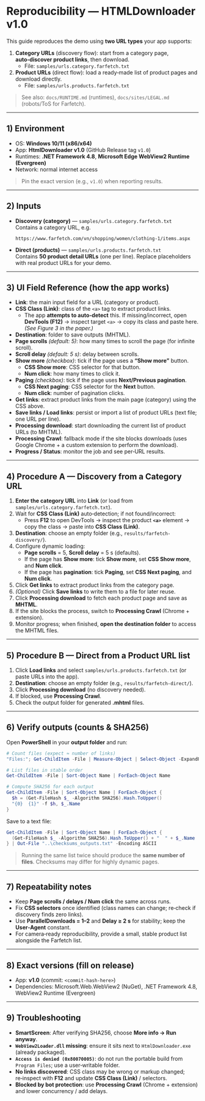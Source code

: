 # Reproducibility — HTMLDownloader v1.0

This guide reproduces the demo using **two URL types** your app supports:
1) **Category URLs** (discovery flow): start from a category page, **auto‑discover product links**, then download.
   - File: `samples/urls.category.farfetch.txt`
2) **Product URLs** (direct flow): load a ready‑made list of product pages and download directly.
   - File: `samples/urls.products.farfetch.txt`

> See also: `docs/RUNTIME.md` (runtimes), `docs/sites/LEGAL.md` (robots/ToS for Farfetch).

---

## 1) Environment

- OS: **Windows 10/11 (x86/x64)**
- App: **HtmlDownloader v1.0** (GitHub Release tag `v1.0`)
- Runtimes: **.NET Framework 4.8**, **Microsoft Edge WebView2 Runtime (Evergreen)**
- Network: normal internet access

> Pin the exact version (e.g., `v1.0`) when reporting results.

---

## 2) Inputs

- **Discovery (category)** — `samples/urls.category.farfetch.txt`  
  Contains a category URL, e.g.
  ```text
  https://www.farfetch.com/vn/shopping/women/clothing-1/items.aspx
  ```

- **Direct (products)** — `samples/urls.products.farfetch.txt`  
  Contains **50 product detail URLs** (one per line). Replace placeholders with real product URLs for your demo.

---

## 3) UI Field Reference (how the app works)

- **Link**: the main input field for a URL (category or product).  
- **CSS Class (Link)**: class of the `<a>` tag to extract product links.  
  - The app **attempts to auto‑detect** this. If missing/incorrect, open **DevTools (F12)** → inspect target `<a>` → copy its class and paste here. *(See Figure 3 in the paper.)*
- **Destination**: folder to save outputs (MHTML).  
- **Page scrolls** *(default: 5)*: how many times to scroll the page (for infinite scroll).  
- **Scroll delay** *(default: 5 s)*: delay between scrolls.  
- **Show more** *(checkbox)*: tick if the page uses a **“Show more”** button.  
  - **CSS Show more**: CSS selector for that button.  
  - **Num click**: how many times to click it.  
- **Paging** *(checkbox)*: tick if the page uses **Next/Previous pagination**.  
  - **CSS Next paging**: CSS selector for the **Next** button.  
  - **Num click**: number of pagination clicks.  
- **Get links**: extract product links from the main page (category) using the CSS above.  
- **Save links / Load links**: persist or import a list of product URLs (text file; one URL per line).  
- **Processing download**: start downloading the current list of product URLs (to MHTML).  
- **Processing Crawl**: fallback mode if the site blocks downloads (uses Google Chrome + a custom extension to perform the download).  
- **Progress / Status**: monitor the job and see per‑URL results.

---

## 4) Procedure A — Discovery from a **Category URL**

1. **Enter the category URL** into **Link** (or load from `samples/urls.category.farfetch.txt`).  
2. Wait for **CSS Class (Link)** auto‑detection; if not found/incorrect:  
   - Press **F12** to open DevTools → inspect the product **`<a>`** element → copy the class → paste into **CSS Class (Link)**.  
3. **Destination**: choose an empty folder (e.g., `results/farfetch-discovery/`).  
4. Configure dynamic loading:
   - **Page scrolls** = 5, **Scroll delay** = 5 s (defaults).  
   - If the page has **Show more**: tick **Show more**, set **CSS Show more**, and **Num click**.  
   - If the page has **pagination**: tick **Paging**, set **CSS Next paging**, and **Num click**.  
5. Click **Get links** to extract product links from the category page.  
6. *(Optional)* Click **Save links** to write them to a file for later reuse.  
7. Click **Processing download** to fetch each product page and save as **MHTML**.  
8. If the site blocks the process, switch to **Processing Crawl** (Chrome + extension).  
9. Monitor progress; when finished, **open the destination folder** to access the MHTML files.

---

## 5) Procedure B — Direct from a **Product URL list**

1. Click **Load links** and select `samples/urls.products.farfetch.txt` (or paste URLs into the app).  
2. **Destination**: choose an empty folder (e.g., `results/farfetch-direct/`).  
3. Click **Processing download** (no discovery needed).  
4. If blocked, use **Processing Crawl**.  
5. Check the output folder for generated **.mhtml** files.

---

## 6) Verify outputs (counts & SHA256)

Open **PowerShell** in your **output folder** and run:

```powershell
# Count files (expect ≈ number of links)
"Files:"; Get-ChildItem -File | Measure-Object | Select-Object -ExpandProperty Count

# List files in stable order
Get-ChildItem -File | Sort-Object Name | ForEach-Object Name

# Compute SHA256 for each output
Get-ChildItem -File | Sort-Object Name | ForEach-Object {
  $h = (Get-FileHash $_ -Algorithm SHA256).Hash.ToUpper()
  "{0}  {1}" -f $h, $_.Name
}
```

Save to a text file:
```powershell
Get-ChildItem -File | Sort-Object Name | ForEach-Object {
  (Get-FileHash $_ -Algorithm SHA256).Hash.ToUpper() + "  " + $_.Name
} | Out-File "..\checksums_outputs.txt" -Encoding ASCII
```

> Running the same list twice should produce the **same number of files**. Checksums may differ for highly dynamic pages.

---

## 7) Repeatability notes

- Keep **Page scrolls / delays / Num click** the same across runs.  
- Fix **CSS selectors** once identified (class names can change; re‑check if discovery finds zero links).  
- Use **ParallelDownloads = 1–2** and **Delay ≥ 2 s** for stability; keep the **User‑Agent** constant.  
- For camera‑ready reproducibility, provide a small, stable product list alongside the Farfetch list.

---

## 8) Exact versions (fill on release)

- App: **v1.0** (commit: `<commit-hash-here>`)  
- Dependencies: Microsoft.Web.WebView2 (NuGet), .NET Framework 4.8, WebView2 Runtime (Evergreen)

---

## 9) Troubleshooting

- **SmartScreen**: After verifying SHA256, choose **More info → Run anyway**.  
- **`WebView2Loader.dll` missing**: ensure it sits next to `HtmlDownloader.exe` (already packaged).  
- **`Access is denied (0x80070005)`**: do not run the portable build from `Program Files`; use a user‑writable folder.  
- **No links discovered**: CSS class may be wrong or markup changed; re‑inspect with **F12** and update **CSS Class (Link)** / selectors.  
- **Blocked by bot protection**: use **Processing Crawl** (Chrome + extension) and lower concurrency / add delays.
